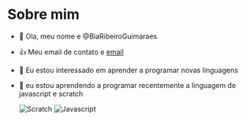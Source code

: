 # Sobre mim
- 👋 Ola, meu nome e @BiaRibeiroGuimaraes
- 👍 Meu email de contato e [email](bianca.cristinaribeiro.guimaraes@escola.pr.gov.br) 
- 👀 Eu estou interessado em aprender a programar novas linguagens
- 🌱 eu estou aprendendo a programar recentemente a linguagem de javascript e scratch

  ![Scratch](https://img.shields.io/badge/Scratch-4D97FF?style=for-the-badge&logo=Scratch&logoColor=white)
  ![Javascript](https://img.shields.io/badge/JavaScript-323330?style=for-the-badge&logo=javascript&logoColor=F7DF1E)
